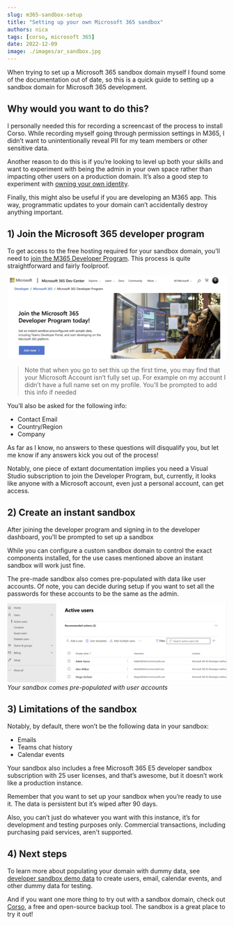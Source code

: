 ```yaml
---
slug: m365-sandbox-setup
title: "Setting up your own Microsoft 365 sandbox"
authors: nica
tags: [corso, microsoft 365]
date: 2022-12-09
image: ./images/ar_sandbox.jpg
---
```


When trying to set up a Microsoft 365 sandbox domain myself I found some of the documentation out of date,
so this is a quick guide to setting up a sandbox domain for Microsoft 365 development.

## Why would you want to do this?

I personally needed this for recording a screencast of the process to install Corso.
While recording myself going through permission settings in M365,
I didn’t want to unintentionally reveal PII for my team members or other sensitive data.

Another reason to do this is if you’re looking to level up both your skills and
want to experiment with being the admin in your own space
rather than impacting other users on a production domain. It’s also a good step to experiment with [owning your own identity](https://corsobackup.io/blog/your-own-backups/).

<!-- truncate -->

Finally, this might also be useful if you are developing an M365 app. This way, programmatic
updates to your domain can’t accidentally destroy anything important.

## 1) Join the Microsoft 365 developer program

To get access to the free hosting required for your sandbox domain,
you’ll need to [join the M365 Developer Program](https://developer.microsoft.com/en-us/microsoft-365/dev-program).
This process is quite straightforward and fairly foolproof.

![Screenshot of Microsoft 365 developer program website](./images/12-09-2022-a.png)
> Note that when you go to set this up the first time, you may find that your Microsoft Account isn’t fully set up.
> For example on my account I didn’t have a full name set on my profile. You’ll be prompted to add this info if needed

You’ll also be asked for the following info:

- Contact Email
- Country/Region
- Company

As far as I know, no answers to these questions will disqualify you, but let me know if any answers kick you out of the process!

Notably, one piece of extant documentation implies you need a Visual Studio subscription to join the Developer Program,
but, currently, it looks like anyone with a Microsoft account, even just a personal account, can get access.

## 2) Create an instant sandbox

After joining the developer program and signing in to the developer dashboard, you’ll be prompted to set up a sandbox

While you can configure a custom sandbox domain to control the exact components installed,
for the use cases mentioned above an instant sandbox will work just fine.

The pre-made sandbox also comes pre-populated with data like user accounts. Of note,
you can decide during setup if you want to set all the passwords for these accounts to be the same as the admin.

![Microsoft 365 sandbox domain user list](./images/12-09-2022-b.png)
*Your sandbox comes pre-populated with user accounts*

## 3) Limitations of the sandbox

Notably, by default, there won’t be the following data in your sandbox:

- Emails
- Teams chat history
- Calendar events

Your sandbox also includes a free Microsoft 365 E5 developer sandbox subscription with 25 user licenses, and that’s awesome,
but it doesn’t work like a production instance.

Remember that you want to set up your sandbox when you’re ready to use it.
The data is persistent but it’s wiped after 90 days.

Also, you can’t just do whatever you want with this instance, it’s for development and testing purposes only.
Commercial transactions, including purchasing paid services, aren't supported.

## 4) Next steps

To learn more about populating your domain with dummy data, see
[developer sandbox demo data](https://learn.microsoft.com/en-us/office/developer-program/install-sample-packs)
to create users, email, calendar events, and other dummy data for testing.

And if you want one more thing to try out with a sandbox domain, check out [Corso](http://corsobackup.io),
a free and open-source backup tool. The sandbox is a great place to try it out!
